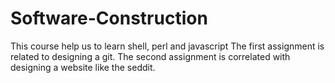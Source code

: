 # Software-Construction

This course help us to learn shell, perl and javascript
The first assignment is related to designing a git.
The second assignment is correlated with designing a website like the seddit.

